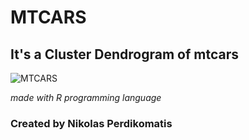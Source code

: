 # MTCARS
## It's a Cluster Dendrogram of mtcars
![MTCARS](https://user-images.githubusercontent.com/118847458/203849731-5ddaffac-321f-447d-b2a6-935ee4b5033c.png)

*made with R programming language*
### Created by Nikolas Perdikomatis
